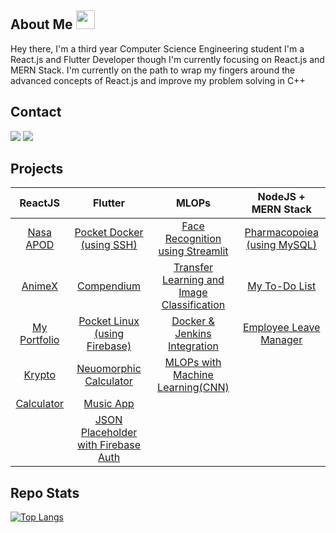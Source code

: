 ## About Me <img src="https://media.giphy.com/media/WUlplcMpOCEmTGBtBW/giphy.gif" width="30">
Hey there, I'm a third year Computer Science Engineering student
I'm a React.js and Flutter Developer though I'm currently focusing on React.js and MERN Stack.
I'm currently on the path to wrap my fingers around the advanced concepts of React.js and improve my problem solving in C++

## Contact
<a href="mailto:kevdanngovead@gmail.com"><img src="https://img.shields.io/badge/Gmail-D14836?style=for-the-badge&logo=gmail&logoColor=white"></a> <a href="https://www.linkedin.com/in/kevkanae"><img src="https://img.shields.io/badge/LinkedIn-0077B5?style=for-the-badge&logo=linkedin&logoColor=white"></a> 

## Projects
| ReactJS                                                             | Flutter                                                                                  | MLOPs                                                                                                             | NodeJS + MERN Stack |
| :-----------------------------------------------------------------: |:----------------------------------------------------------------------------------------:| :----------------------------------------------------------------------------------------------------------------:|:-------:|
| [Nasa APOD](https://github.com/kevkanae/nasa-apod-ReactJS)          | [Pocket Docker (using SSH)](https://github.com/kevkanae/pocket_docker)                   | [Face Recognition using Streamlit](https://github.com/kevkanae/Streamlit-Face-Recognition)                        |  [Pharmacopoiea (using MySQL)](https://github.com/kevkanae/Pharmacopoeia) |
| [AnimeX](https://github.com/kevkanae/Anime-List)  |  [Compendium](https://github.com/kevkanae/Compendium)                                    |  [Transfer Learning and Image Classification](https://github.com/kevkanae/Transfer-Learning-Image-Classification) |  [My To-Do List](https://github.com/kevkanae/crud-mern-stack) |
| [My Portfolio](https://github.com/kevkanae/my-portfolio)        | [Pocket Linux (using Firebase)](https://github.com/kevkanae/Terminal_App)                | [Docker & Jenkins Integration](https://github.com/kevkanae/Docker-Jenkins-for-CI-CD)                                  | [Employee Leave Manager](https://github.com/kevkanae/Employee-Leave-Manager) |
| [Krypto](https://github.com/kevkanae/krypto)                        | [Neuomorphic Calculator](https://github.com/kevkanae/Flutter-Calculator)                 |  [MLOPs with Machine Learning(CNN)](https://github.com/kevkanae/MLOps-ML-CNN-with-Docker-and-DevOps-)             |   |
| [Calculator](https://kevkanae.github.io/Calci-ReactJS/)                                                                    | [Music App](https://github.com/kevkanae/music_app)                                       |                                                                                                                   |   |
|                                                                     |  [JSON Placeholder with Firebase Auth](https://github.com/kevkanae/flutter-JSON-Firebase)|                                                                                                                   |   |

## Repo Stats
[![Top Langs](https://github-readme-stats.vercel.app/api/top-langs/?username=kevkanae&theme=buefy&layout=compact)](https://github.com/kevkanae/github-readme-stats)
